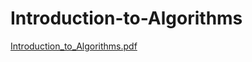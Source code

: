 # Introduction-to-Algorithms
[Introduction_to_Algorithms.pdf](https://github.com/user-attachments/files/15783359/Introduction_to_Algorithms.pdf)
